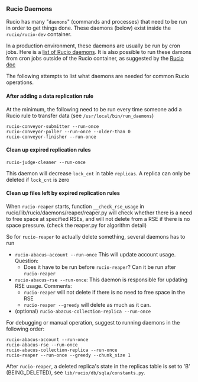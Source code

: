 ### Rucio Daemons

Rucio has many "`daemons`" (commands and processes) that need to be run in order to get things done. These daemons 
(below) exist inside the `rucio/rucio-dev` container.

In a production environment, these daemons are usually be run by cron jobs. Here is a
[list of Rucio daemons](https://rucio.readthedocs.io/en/old-doc/man/daemons.html). It is also possible to run
these damons from cron jobs outside of the Rucio container, as suggested by the 
[Rucio doc](https://rucio.readthedocs.io/en/old-doc/installing_server.html)

The following attempts to list what daemons are needed for common Rucio operations.

#### After adding a data replication rule

At the minimum, the following need to be run every time someone add a Rucio rule to transfer data 
(see `/usr/local/bin/run_daemons`) 
```
rucio-conveyor-submitter --run-once
rucio-conveyor-poller --run-once --older-than 0
rucio-conveyor-finisher --run-once
```

#### Clean up expired replication rules
```
rucio-judge-cleaner --run-once
```
This daemon will decrease `lock_cnt` in table `replicas`. A replica can only be deleted if `lock_cnt` 
is zero

#### Clean up files left by expired replication rules
When `rucio-reaper` starts, function `__check_rse_usage` in rucio/lib/rucio/daemons/reaper/reaper.py 
will check whether there is a need to free space at specified RSEs, and will not delete from a RSE 
if there is no space pressure. (check the reaper.py for algorithm detail)

So for `rucio-reaper` to actually delete something, several daemons has to run
* `rucio-abacus-account --run-once` This will update account usage. Question:
   * Does it have to be run before `rucio-reaper`? Can it be run after `rucio-reaper` 
* `rucio-abacus-rse --run-once`: This daemon is responsible for updating RSE usage. Comments:
   * `rucio-reaper` will not delete if there is no need to free space in the RSE
   * `rucio-reaper --greedy` will delete as much as it can.
* (optional) `rucio-abacus-collection-replica --run-once`

For debugging or manual operation, suggest to running daemons in the following order:
```
rucio-abacus-account --run-once 
rucio-abacus-rse --run-once
rucio-abacus-collection-replica --run-once
rucio-reaper --run-once --greedy --chunk_size 1
```
After `rucio-reaper`, a deleted replica's state in the replicas table is set to 'B' (BEING_DELETED), see
`lib/rucio/db/sqla/constants.py`.



